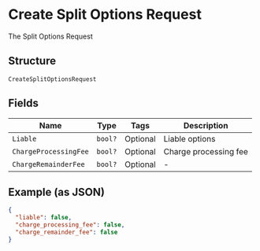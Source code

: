 
# Create Split Options Request

The Split Options Request

## Structure

`CreateSplitOptionsRequest`

## Fields

| Name | Type | Tags | Description |
|  --- | --- | --- | --- |
| `Liable` | `bool?` | Optional | Liable options |
| `ChargeProcessingFee` | `bool?` | Optional | Charge processing fee |
| `ChargeRemainderFee` | `bool?` | Optional | - |

## Example (as JSON)

```json
{
  "liable": false,
  "charge_processing_fee": false,
  "charge_remainder_fee": false
}
```

